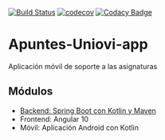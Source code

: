 [![Build Status](https://travis-ci.org/Arquisoft/parti4b.svg?branch=master)](https://travis-ci.org/github/igm1990/Apuntes-Uniovi-app)
[![codecov](https://codecov.io/gh/igm1990/apuntes-Uniovi-app-backend/branch/develop/graph/badge.svg)](https://codecov.io/gh/igm1990/apuntes-Uniovi-app-backend)
[![Codacy Badge](https://api.codacy.com/project/badge/Grade/3f0e9976e9594596b386eea7b1d592ed)](https://www.codacy.com/manual/igm1990/Apuntes-Uniovi-app?utm_source=github.com&amp;utm_medium=referral&amp;utm_content=igm1990/Apuntes-Uniovi-app&amp;utm_campaign=Badge_Grade)

# Apuntes-Uniovi-app
Aplicación móvil de soporte a las asignaturas

## Módulos
- [Backend: Spring Boot con Kotlin y Maven](https://github.com/igm1990/apuntes-Uniovi-app-backend)
- Frontend: Angular 10
- Móvil: Aplicación Android con Kotlin